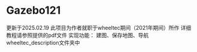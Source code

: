 # Gazebo121
更新于2025.02.19
此项目为作者就职于wheeltec期间（2021年期间）所作
详细教程请参照提供的pdf文件
实现功能：
建图、保存地图、导航
wheeltec_description文件夹中

